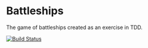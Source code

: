 Battleships
===========

The game of battleships created as an exercise in TDD.

[![Build Status](https://travis-ci.org/jrmhaig/battleships.svg?branch=master)](https://travis-ci.org/jrmhaig/battleships)

